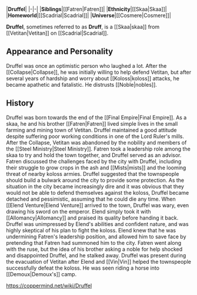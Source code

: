 |**Druffel**|
|-|-|
|**Siblings**|[[Fatren\|Fatren]]|
|**Ethnicity**|[[Skaa\|Skaa]]|
|**Homeworld**|[[Scadrial\|Scadrial]]|
|**Universe**|[[Cosmere\|Cosmere]]|

**Druffel**, sometimes referred to as **Druff**, is a [[Skaa\|skaa]] from [[Vetitan\|Vetitan]] on [[Scadrial\|Scadrial]].

## Appearance and Personality
Druffel was once an optimistic person who laughed a lot. After the [[Collapse\|Collapse]], he was initially willing to help defend Vetitan, but after several years of hardship and worry about [[Koloss\|koloss]] attacks, he became apathetic and fatalistic. He distrusts [[Noble\|nobles]].

## History
Druffel was born towards the end of the [[Final Empire\|Final Empire]]. As a skaa, he and his brother [[Fatren\|Fatren]] lived simple lives in the small farming and mining town of Vetitan. Druffel maintained a good attitude despite suffering poor working conditions in one of the Lord Ruler's mills.
After the Collapse, Vetitan was abandoned by the nobility and members of the [[Steel Ministry\|Steel Ministry]]. Fatren took a leadership role among the skaa to try and hold the town together, and Druffel served as an advisor. Fatren discussed the challenges faced by the city with Druffel, including their struggle to grow crops in the ash and [[Mists\|mists]] and the looming threat of nearby koloss armies. Druffel suggested that the townspeople should build a bulwark around the city to provide some protection.
As the situation in the city became increasingly dire and it was obvious that they would not be able to defend themselves against the koloss, Druffel became detached and pessimistic, assuming that he could die any time. When [[Elend Venture\|Elend Venture]] arrived to the town, Druffel was wary, even drawing his sword on the emperor. Elend simply took it with [[Allomancy\|Allomancy]] and praised its quality before handing it back. Druffel was unimpressed by Elend's abilities and confident nature, and was highly skeptical of his plan to fight the koloss.
Elend knew that he was undermining Fatren's leadership position, and allowed him to save face by pretending that Fatren had summoned him to the city. Fatren went along with the ruse, but the idea of his brother asking a noble for help shocked and disappointed Druffel, and he stalked away.
Druffel was present during the evacuation of Vetitan after Elend and [[Vin\|Vin]] helped the townspeople successfully defeat the koloss. He was seen riding a horse into [[Demoux\|Demoux's]] camp.



https://coppermind.net/wiki/Druffel